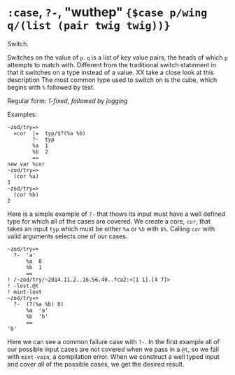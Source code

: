 # `:case`, `?-`, "wuthep" `{$case p/wing q/(list (pair twig twig))}`

Switch.

Switches on the value of `p`. `q` is a list of key value pairs, the heads of
which `p` attempts to match with.  Different from the traditional switch
statement in that it switches on a type instead of a value. XX take a close
look at this description The most common type used to switch on is the cube,
which begins with `%` followed by text.

Regular form: *1-fixed, followed by jogging*

Examples:

    ~zod/try=> 
      =cor  |=  typ/$?(%a %b)
            ?-  typ
            %a  1
            %b  2
            ==
    new var %cor
    ~zod/try=> 
      (cor %a)
    1
    ~zod/try=> 
      (cor %b)
    2

Here is a simple example of `?-` that thows its input must have a well
defined type for which all of the cases are covered. We create a core,
`cor`, that takes an input `typ` which must be either `%a` or `%b` with
`$%`. Calling `cor` with valid arguments selects one of our cases.

    ~zod/try=> 
      ?-  'a'
          %a  0
          %b  1
          ==
    ! /~zod/try/~2014.11.2..16.56.40..fca2:<[1 1].[4 7]>
    ! -lost.@t
    ! mint-lost
    ~zod/try=> 
      ?-  (?(%a %b) 0)
          %a  'a'
          %b  'b'
          ==
    'b'

Here we can see a common failure case with `?-`. In the first example
all of our possible input cases are not covered when we pass in a `@t`,
so we fail with `mint-vain`, a compilation error. When we construct a well
typed input and cover all of the possible cases, we get the desired result.
